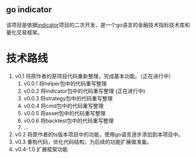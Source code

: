 go indicator
------
该项目是依据[indicator](https://github.com/cinar/indicator)项目的二次开发，是一个go语言的金融技术指标技术库和量化交易框架。


# 技术路线

1. v0.1 将原作者的原项目代码重新整理，完成基本功能。（正在进行中）
   1. v0.0.1 将helper包中的代码重写整理
   2. v0.0.2 将indicator包中的代码重写整理 (正在进行中)
   3. v0.0.3 将strategy包中的代码重写整理
   4. v0.0.4 将cmd包中的代码重写整理
   5. v0.0.5 将asset包中的代码重写整理
   6. v0.0.6 将backtest包中的代码重写整理
   7. ...
2. v0.2 将原作者的ts版本项目中的功能，使用go语言逐步添加到本项目中。
3. v0.3 重构代码，优化代码结构，为后续的功能扩展做准备。
4. v0.4-1.0 扩展框架功能



